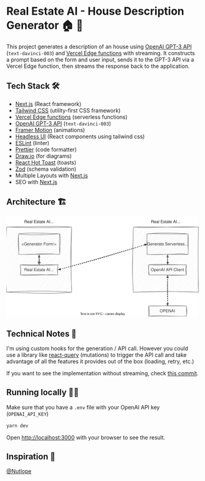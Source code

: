 # Real Estate AI - House Description Generator 🏠 🤖

This project generates a description of an house using [OpenAI GPT-3 API](https://openai.com/api/) (`text-davinci-003`) and [Vercel Edge functions](https://vercel.com/features/edge-functions) with streaming. It constructs a prompt based on the form and user input, sends it to the GPT-3 API via a Vercel Edge function, then streams the response back to the application.

## Tech Stack 🛠

- [Next.js](https://nextjs.org/) (React framework)
- [Tailwind CSS](https://tailwindcss.com/) (utility-first CSS framework)
- [Vercel Edge functions](https://vercel.com/features/edge-functions) (serverless functions)
- [OpenAI GPT-3 API](https://openai.com/api/) (`text-davinci-003`)
- [Framer Motion](https://www.framer.com/motion/) (animations)
- [Headless UI](https://headlessui.dev/) (React components using tailwind css)
- [ESLint](https://eslint.org/) (linter)
- [Prettier](https://prettier.io/) (code formatter)
- [Draw.io](https://draw.io/) (for diagrams)
- [React Hot Toast](https://react-hot-toast.com/) (toasts)
- [Zod](https://zod.dev/) (schema validation)
- Multiple Layouts with [Next.js](https://nextjs.org/docs/basic-features/layouts)
- SEO with [Next.js](https://nextjs.org/docs/api-reference/next/head)

## Architecture 🏗

![](./docs/diagram.drawio.svg)

## Technical Notes 📝

I'm using custom hooks for the generation / API call. However you could use a library like [react-query](https://react-query.tanstack.com/) (mutations) to trigger the API call and take advantage of all the features it provides out of the box (loading, retry, etc.)

If you want to see the implementation without streaming, check [this commit](https://github.com/alexmarqs/real-estate-ai-app/commit/810d967354ff583882c66cc169048a164296283b).

## Running locally 🏃‍♂️

Make sure that you have a `.env` file with your OpenAI API key (`OPENAI_API_KEY`)

```bash
yarn dev
```

Open [http://localhost:3000](http://localhost:3000) with your browser to see the result.

## Inspiration 🤩

[@Nutlope](https://github.com/Nutlope)
